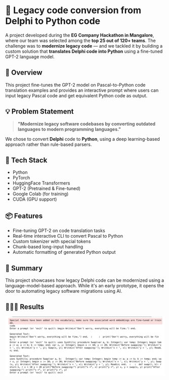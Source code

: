 # 🧠 Legacy code conversion from Delphi to Python code

 
 A project developed during the **EG Company Hackathon in Mangalore**, where our team was selected among the **top 25 out of 120+ teams**. The challenge was to **modernize legacy code** — and we tackled it by building a custom solution that **translates Delphi code into Python** using a fine-tuned GPT-2 language model.



## 🚀 Overview

This project fine-tunes the GPT-2 model on Pascal-to-Python code translation examples and provides an interactive prompt where users can input legacy Pascal code and get equivalent Python code as output.



## 💡 Problem Statement

> **"Modernize legacy software codebases by converting outdated languages to modern programming languages."**

We chose to convert **Delphi** code to **Python**, using a deep learning-based approach rather than rule-based parsers.



## 🧰 Tech Stack

- Python
- PyTorch
- HuggingFace Transformers
- GPT-2 (Pretrained & Fine-tuned)
- Google Colab (for training)
- CUDA (GPU support)



## 📦 Features

- Fine-tuning GPT-2 on code translation tasks
- Real-time interactive CLI to convert Pascal to Python
- Custom tokenizer with special tokens
- Chunk-based long-input handling
- Automatic formatting of generated Python output



## 🏁 Summary

This project showcases how legacy Delphi code can be modernized using a language-model-based approach. While it's an early prototype, it opens the door to automating legacy software migrations using AI.



## 👨🏻‍💻 Results


![CLI Output](https://github.com/rishikesh2k4/Legacy-code-conversion/blob/main/assets/legacycodeoutputss.png?raw=true)

